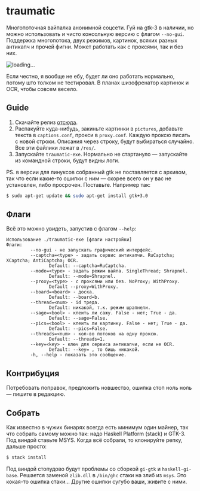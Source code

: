 # traumatic
Многопоточная вайпалка анонимной соцсети. Гуй на gtk-3 в наличии, но можно использовать и чисто консольную версию с флагом `--no-gui`. Поддержка многопотока, двух режимов, картинок, всяких разных антикапч и прочей фигни. Может работать как с проксями, так и без них.

![loading...](https://imgur.com/fxMzbrC.jpg)

Если честно, я вообще не ебу, будет ли оно работать нормально, потому што толком не тестировал. В планах шизофренатор картинок и OCR, чтобы совсем весело.
## Guide
1. Скачайте релиз [отсюда](https://github.com/neuroliptica/traumatic/releases).
2. Распакуйте куда-нибудь, закиньте картинки в `pictures`, добавьте текста в `captions.conf`, прокси в `proxy.conf`. Каждую проксю писать с новой строки. Описания через строку, будут выбираться случайно. Все эти файлики лежат в `/res/`.
3. Запускайте `traumatic-exe`. Нормально не стартануло — запускайте из командной строки, будут видны логи.

PS. в версии для линуксов собранный gtk не поставляется с архивом, так что если какие-то ошипки с ним — скорее всего он у вас не установлен, либо просрочен. Поставьте. Например так:
```bash
$ sudo apt-get update && sudo apt-get install gtk+3.0
```
## Флаги
Всё это можно увидеть, запустив с флагом `--help`:
```
Использование ./traumatic-exe [флаги настройки]
Флаги:
         --no-gui - не запускать графический интерфейс.
         --captcha=<type> - задать сервис антикапчи. RuCaptcha; XCaptcha; AntiCaptcha; OCR. 
                Default: --captcha=RuCaptcha.
         --mode=<type> - задать режим вайпа. SingleThread; Shrapnel. 
                Default: --mode=Shrapnel.
         --proxy=<type> - с проксями или без. NoProxy; WithProxy. 
                Default --proxy=WithProxy.
         --board=<board> - доска. 
                Default: --board=b.
         --thread=<num> - id треда. 
                Default: никакой, т.к. режим шрапнели.
         --sage=<bool> - клеить ли сажу. False - нет; True - да. 
                Default: --sage=False.
         --pics=<bool> - клеить ли картинку. False - нет; True - да. 
                Default: --pics=False.
         --threads=<num> - кол-во потоков на одну проксю. 
                Default: --threads=1.
         --key=<key> - ключ для сервиса антикапчи, если не OCR. 
                Default: --key= , то бишь никакой.
         -h, --help - показать это сообщение.
```
## Контрибуция
Потребовать поправок, предложить новшество, ошипка стоп ноль ноль — пишите в редакцию.
## Собрать
Как известно в чужих бинарях всегда есть минимум один майнер, так что собрать самому можно так: надо Haskell Platform (stack) и GTK-3. Под виндой ставьте MSYS. Когда всё собрали, то клонируйте репку, дальше просто:
```bash
$ stack install 
```
Под виндой стопудово будут проблемы со сборкой `gi-gtk` и `haskell-gi-base`. Решается заменой `zlib.dll` в `/bin/ghc` стаки на злиб из `msys`. Это кокая-то ошипка стаки... Другие ошипки сугубо ваши, живите с ними.
